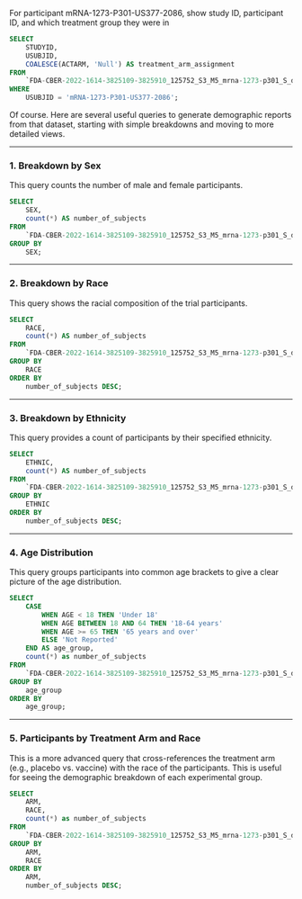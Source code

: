 For participant mRNA-1273-P301-US377-2086, show study ID, participant ID, and which treatment group they were in
``` sql
SELECT
    STUDYID,
    USUBJID,
    COALESCE(ACTARM, 'Null') AS treatment_arm_assignment
FROM
    `FDA-CBER-2022-1614-3825109-3825910_125752_S3_M5_mrna-1273-p301_S_dm`
WHERE
    USUBJID = 'mRNA-1273-P301-US377-2086';
```
Of course. Here are several useful queries to generate demographic reports from that dataset, starting with simple breakdowns and moving to more detailed views.

-----

### 1\. Breakdown by Sex

This query counts the number of male and female participants.

```sql
SELECT
    SEX,
    count(*) AS number_of_subjects
FROM
    `FDA-CBER-2022-1614-3825109-3825910_125752_S3_M5_mrna-1273-p301_S_dm`
GROUP BY
    SEX;
```

-----

### 2\. Breakdown by Race

This query shows the racial composition of the trial participants.

```sql
SELECT
    RACE,
    count(*) AS number_of_subjects
FROM
    `FDA-CBER-2022-1614-3825109-3825910_125752_S3_M5_mrna-1273-p301_S_dm`
GROUP BY
    RACE
ORDER BY
    number_of_subjects DESC;
```

-----

### 3\. Breakdown by Ethnicity

This query provides a count of participants by their specified ethnicity.

```sql
SELECT
    ETHNIC,
    count(*) AS number_of_subjects
FROM
    `FDA-CBER-2022-1614-3825109-3825910_125752_S3_M5_mrna-1273-p301_S_dm`
GROUP BY
    ETHNIC
ORDER BY
    number_of_subjects DESC;
```

-----

### 4\. Age Distribution

This query groups participants into common age brackets to give a clear picture of the age distribution.

```sql
SELECT
    CASE
        WHEN AGE < 18 THEN 'Under 18'
        WHEN AGE BETWEEN 18 AND 64 THEN '18-64 years'
        WHEN AGE >= 65 THEN '65 years and over'
        ELSE 'Not Reported'
    END AS age_group,
    count(*) as number_of_subjects
FROM
    `FDA-CBER-2022-1614-3825109-3825910_125752_S3_M5_mrna-1273-p301_S_dm`
GROUP BY
    age_group
ORDER BY
    age_group;
```

-----

### 5\. Participants by Treatment Arm and Race

This is a more advanced query that cross-references the treatment arm (e.g., placebo vs. vaccine) with the race of the participants. This is useful for seeing the demographic breakdown of each experimental group.

```sql
SELECT
    ARM,
    RACE,
    count(*) as number_of_subjects
FROM
    `FDA-CBER-2022-1614-3825109-3825910_125752_S3_M5_mrna-1273-p301_S_dm`
GROUP BY
    ARM,
    RACE
ORDER BY
    ARM,
    number_of_subjects DESC;
```

